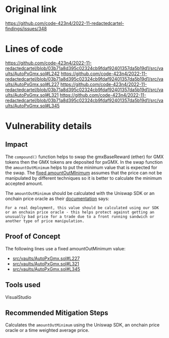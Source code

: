 # Original link
https://github.com/code-423n4/2022-11-redactedcartel-findings/issues/348
# Lines of code

https://github.com/code-423n4/2022-11-redactedcartel/blob/03b71a8d395c02324cb9fdaf92401357da5b19d1/src/vaults/AutoPxGmx.sol#L242
https://github.com/code-423n4/2022-11-redactedcartel/blob/03b71a8d395c02324cb9fdaf92401357da5b19d1/src/vaults/AutoPxGmx.sol#L227
https://github.com/code-423n4/2022-11-redactedcartel/blob/03b71a8d395c02324cb9fdaf92401357da5b19d1/src/vaults/AutoPxGmx.sol#L321
https://github.com/code-423n4/2022-11-redactedcartel/blob/03b71a8d395c02324cb9fdaf92401357da5b19d1/src/vaults/AutoPxGmx.sol#L345


# Vulnerability details

## Impact

The ```compound()``` function helps to swap the gmxBaseReward (ether) for GMX tokens then the GMX tokens are deposited for pxGMX. In the swap function the ```amountOutMinimum``` helps to put the minimum value that is expected for the swap. The [fixed amountOutMInimum](https://github.com/code-423n4/2022-11-redactedcartel/blob/03b71a8d395c02324cb9fdaf92401357da5b19d1/src/vaults/AutoPxGmx.sol) assumes that the price can not be manipulated by different techniques so it is better to calculate the minimum accepted amount.

The ```amountOutMinimum``` should be calculated with the Uniswap SDK or an onchain price oracle as their [documentation](https://docs.uniswap.org/contracts/v3/guides/swaps/single-swaps) says:

```
For a real deployment, this value should be calculated using our SDK or an onchain price oracle - this helps protect against getting an unusually bad price for a trade due to a front running sandwich or another type of price manipulation.
```

## Proof of Concept

The following lines use a fixed amountOutMinimum value:
- [src/vaults/AutoPxGmx.sol#L227](https://github.com/code-423n4/2022-11-redactedcartel/blob/03b71a8d395c02324cb9fdaf92401357da5b19d1/src/vaults/AutoPxGmx.sol#L227)
- [src/vaults/AutoPxGmx.sol#L321](https://github.com/code-423n4/2022-11-redactedcartel/blob/03b71a8d395c02324cb9fdaf92401357da5b19d1/src/vaults/AutoPxGmx.sol#L321)
- [src/vaults/AutoPxGmx.sol#L345](https://github.com/code-423n4/2022-11-redactedcartel/blob/03b71a8d395c02324cb9fdaf92401357da5b19d1/src/vaults/AutoPxGmx.sol#L345)

## Tools used
VisualStudio

## Recommended Mitigation Steps

Calculates the ```amountOutMinimum``` using the Uniswap SDK, an onchain price oracle or a time weighted average price.